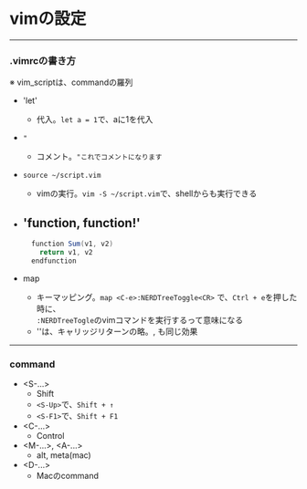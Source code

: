 # vimの設定

***

### .vimrcの書き方
※ vim_scriptは、commandの羅列

* 'let'
  - 代入。`let a = 1`で、aに1を代入

* `"`
  - コメント。`"これでコメントになります`

* `source ~/script.vim`
  - vimの実行。`vim -S ~/script.vim`で、shellからも実行できる

* 'function, function!'
  - 
  ```java
    function Sum(v1, v2)
      return v1, v2
    endfunction
   ```

* map
  -  キーマッピング。`map <C-e>:NERDTreeToggle<CR>` で、`Ctrl + e`を押した時に、<br>
`:NERDTreeTogle`のvimコマンドを実行するって意味になる
  - '<CR>'は、キャリッジリターンの略。<Return>, <Enter>も同じ効果

***

### command
* <S-...>
  - Shift
  - `<S-Up>`で、`Shift + ↑`
  - `<S-F1>`で、`Shift + F1`
* <C-...>
  - Control
* <M-...>, <A-...>
  - alt, meta(mac)
* <D-...>
  - Macのcommand
